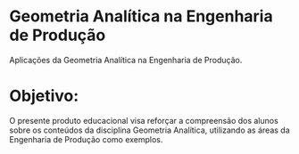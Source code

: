 # Geometria Analítica na Engenharia de Produção
 Aplicações da Geometria Analítica na Engenharia de Produção.
# Objetivo: 
O presente produto educacional visa reforçar a compreensão dos alunos sobre os conteúdos da disciplina Geometria Analítica, utilizando as áreas da Engenharia de Produção como exemplos.